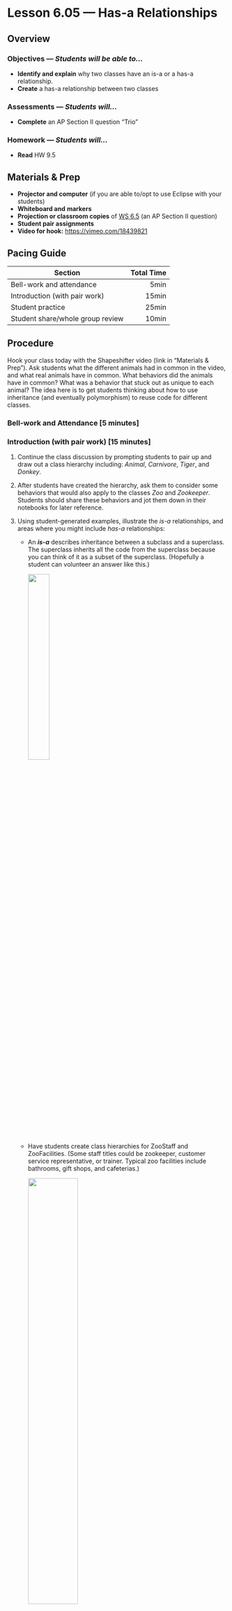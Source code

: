 Lesson 6.05 — Has-a Relationships
====================================================================================================

Overview
--------
### Objectives — _Students will be able to…_
- **Identify and explain** why two classes have an is-a or a has-a relationship.
- **Create** a has-a relationship between two classes

### Assessments — _Students will…_
-   **Complete** an AP Section II question “Trio”

### Homework — _Students will…_
-   **Read** HW 9.5


Materials & Prep
----------------
- **Projector and computer** (if you are able to/opt to use Eclipse with your students)
- **Whiteboard and** **markers**
- **Projection or classroom copies** of [WS 6.5] (an AP Section II question)
- **Student pair assignments**
- **Video for hook:** <https://vimeo.com/18439821>


Pacing Guide
------------
| Section                          | Total Time |
|----------------------------------|-----------:|
| Bell-work and attendance         |       5min |
| Introduction (with pair work)    |      15min |
| Student practice                 |      25min |
| Student share/whole group review |      10min |


Procedure
---------
Hook your class today with the Shapeshifter video (link in “Materials & Prep”). Ask students what
the different animals had in common in the video, and what real animals have in common. What
behaviors did the animals have in common? What was a behavior that stuck out as unique to each
animal? The idea here is to get students thinking about how to use inheritance (and eventually
polymorphism) to reuse code for different classes.

### Bell-work and Attendance \[5 minutes\]

### Introduction (with pair work) \[15 minutes\]
1. Continue the class discussion by prompting students to pair up and draw out a class hierarchy
   including: *Animal*, *Carnivore*, *Tiger*, and *Donkey*.

2. After students have created the hierarchy, ask them to consider some behaviors that would also
   apply to the classes *Zoo* and *Zookeeper*. Students should share these behaviors and jot them
   down in their notebooks for later reference.

3. Using student-generated examples, illustrate the *is-a* relationships, and areas where you might
   include *has-a* relationships:

   - An **_is-a_** describes inheritance between a subclass and a superclass. The superclass inherits
     all the code from the superclass because you can think of it as a subset of the superclass.
     (Hopefully a student can volunteer an answer like this.)

     <img src="media/figure-605a.png" width="33%" />

   - Have students create class hierarchies for ZooStaff and ZooFacilities. (Some staff titles could
     be zookeeper, customer service representative, or trainer. Typical zoo facilities include
     bathrooms, gift shops, and cafeterias.)

     <img src="media/figure-605b.png" width="50%" />

     <img src="media/figure-605c.png" width="50%" />

   - **_Has-a_** describes the relationship between a class that is client code of another class.
     The class is a component of the “client class,” and one object *contains* the other. To create
     a *has-a* relationship, write a field in the class that refers to the other class:

     ``` Java
     public class Zoo {
         private Animal [] animals;
         private ZooMember [] zooMembers;
         private ZooFacility [] zooFacilities;
         …
     ```

   - We create fields that refer to other classes (highlighted) to create a *has-a* relationship.
     When you can’t substitute one class for another, you should use a has-a relationship. A zoo is
     not an animal (or array of animals), nor is it a staff member (or array of staff members). A
     zoo contains, or *has*, all of these components.

### Student Practice \[25 minutes\]
1. Students should remain in their student pairs. If your classroom has computers, students should
   complete the following exercise in Eclipse, and you should review the protocol for submitting
   assignments electronically.

2. Before students get started, ask students what types of meals they see in fast food restaurants,
   and what options are typically bundled together. Guide students to discuss:

   1. Sandwiches: chicken, burger, fish

   2. Drinks: soda, water, juice, coffee, milk

   3. Sides: French fries, onion rings, tatertots, salad, apple slices

   In the examples here, ChickenSandwich, BurgerSandwich, FishSandwich, SodaDrink (_etc._) are
   subclasses. A very rich class hierarchy can be formed here! Explain to students that they’re
   going to generate complex code that uses inheritance and polymorphism to model the state and
   behavior of *ValueMeals*.

3. On the projector, whiteboard, or as a handout, give students the 2014 AP exam Section II question
   4 problem “Trio.” A copy of this problem has been included in your materials as WS 6.5.

4. Give students ≈20 minutes to write and debug their sample code. Walk around the room checking on
   students and offering guidance if they are stuck or on the wrong path. Choose one or two student
   pairs to share their code with the class during whole-group discussion, and help those students
   save and transfer their files to the projecting computer.

### Student Share/Whole Group Review \[10 minutes\]
In a whole group, ask for students to share their code and explain how the established the *has-a*
relationship between classes. Check for student understanding by asking why a has-a relationship was
more appropriate than creating a *is-a (*hierarchical) relationship.


Accommodation and Differentiation
---------------------------------

### Common Questions/Issues

- You may have to remind students to write toString methods in the other classes as well. Have
  students demonstrate flow of control on the toString method to demonstrate why a toString method
  in the “client class” will require a toString method in the other classes.

- Check to make sure students are using private fields. If you’re seeing many students using public
  fields, pause the class to lead a whole group discussion about why encapsulation is so important.
  (The Y2K bug is a particularly exciting example of what happens when we don’t encapsulate code. Be
  sure to describe the panic and doomsday predictions that this caused!)

- If your students have been having trouble tracing the flow of control as a method calls another
  method in a different class, take some time to demonstrate how to use the step-into and step-over
  buttons in Eclipse.

  - The step-over and step-into buttons can be found in the top toolbar.

  - In the screenshot below, the pointer rests on the step-into button, which will advance the flow
    of control one step at a time. The step-over button will jump to the end location of control
    once the entire method has executed.

    <img src="media/figure-605d.png" width="20%" />

If students complete this assignment quickly, encourage them to increase the complexity and depth of
the program. Some ideas to get students started:

  - Introduce an `Aquarium` class with associated *has-a* and *is-a* relationships to some of the
    classes you already created.

  - Create additional subclasses in `Animal`, or classes such as `AquariumStaff` as needed.

If you’d like for students to expand on the AP question given, have students:

  - Create additional subclasses for Drink/Sandwich/Salad (if not already done)

  - Create a Menu of ValueMeal options, and allow user to select the options they want to create a
    meal

  - Add serving sizes to Drink and Side, and create a SuperSizeValueMeal

  - Add price to Sandwich/Drink/Salad and have ValueMeal prices be 85% of the total item prices.

If students are struggling with the assignment, allow more time (up to two class periods) to
complete the lesson. Read the prompt aloud for the class, and do the steps together if needed. In
classes with ELLs, you can distribute saved Eclipse files that contain an entire functional program,
with shuffled components. Students will need to organize the code fragments into the proper order (a
Parsons problem).


Teacher Prior CS Knowledge
--------------------------
_Is-a_ relationships define class hierarchy through inheritance, while _has-a_ relationships define
classes through the incorporation of component classes.


Misconceptions
--------------
_Has-a_ implies a one-to-one relationship, while in many cases, classes have a one-to-many
relationship. Use examples where the _has-a_ (composition) relationship is more than just a
1&ratio;1 relationship. For example, a deck of cards has 52 cards.


Forum discussion
----------------
[Lesson 6.05 Has-a Relationships (TEALS Discourse account required)](http://tealsk12.trydiscourse.com/c/unit-6/6-05-has-a-relationships)


[WS 6.5]:   https://raw.githubusercontent.com/TEALSK12/apcsa/master/curriculum/Unit6/WS%206.5.docx
